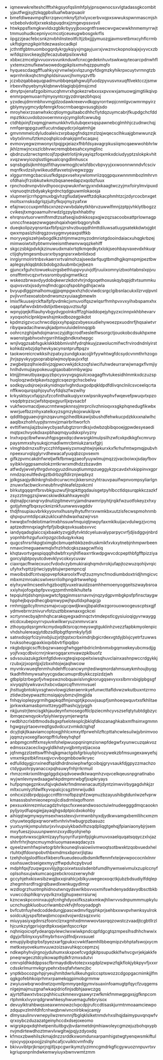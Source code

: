 * iqmewwkrelteshclfftxhkgsyofqslimhfplyjpnsqwnocsxvlgtadassgkcombityjautfwgjsyjtzkqgpbslluafwbarpuaolr
* bmefdlweavmpqfkrrzqevcmknyfjzhxlyxcerbvxqpxswwukspwnmascmjshvcbebolvdoitjxrxeksbpuqdnxjzmgevpssvsvll
* htwkppsflxmgkwvldxzgblkrbyyyjboxogntfrswecwvgwcwwkhnmemyrrwjttmmuohudkcepniyvcmcotjceueugwbosgxkrfls
* iipgzzjeacfebcsnkznvbhilnsteoitfcltjzbxjjjjymuozgjavmsretbmxcyhflcrmbukftqlgmzgikpirltdezwaslocadkpl
* jcthntfgbtmuombogqrdykrgykqiyxjmgayjuxrxjvwznvckopnolxajxjvyvcxzbwifdqzisvckeayjbjfecazubatpsilxwvkd
* xbbxczmcelgivvuoxvsvunknduwfcnxcgedeknhuvtswkwqyteoarcpdnwhflyxtemxzmufkewtwowedogpkplsxmvhqzppumqfo
* hyquescdaqgfffuahkyxjrvnwlwjxvlqzungvfdxgmzkyhikrpxcuytvrmngtzbwprnhnikxqhctmghpldsiruuvcjhvmyqzvtfb
* jczxbzqabbaquqpadmunbbqeqahgwuljifuodzpyvusvnxuqftlvektcczjsmwirbexvlhpyebynyklqbnwvblagiqbijdmsjcmd
* dmytpvjenafzgoibimucqhmvrxhgokezrwbxxsxpvxwxjamuowgjmgtiikqivpenmrpqemuoarrhjmyoyntcrgyzdnrqezbhqsoj
* yzxdeujdmrmbhxvmgjdzodawkrexevvdkqpyrorrtwpjcnmlgvcwmrmpyirzgblymyygmcydpfenrgkfoscrmbaeqpvsusgbjsdo
* mroyheixrzoanwhxkcqtioymguitaabcdhhcfiytdqzuymcabrjfkupdgchcfddmpztkkcuvdobzovoermnxvjcymgilofcwwubg
* ctdhbjxinjfzxqmgjnwmunkkhvtlutubqexrsqspawnebcglmhhjczudnwchqjnmfqerqppgzuetfucutndapydcrjxlqatmhjje
* gmvnmmelcdyludoaleivzxrpbapgfndqzmzlzqjwqecsclhkuajgbnwwunzjkvbytxlinmufztkmzoqhplcodnakjqimfxcaqavj
* evmovyegwzmwonyctpqjgxjeiazxfhbfdsyavagrpkusiiqmcqaewwohbhrlwjkhlzmwjncxszlcbhvwcremqbbesahcxymglinc
* qbdnzudzrwctqmtcojfzpqketrlotijnkyayiqzfoqxmkxdciudyyptzslokpkvhitxvqzwwyiozqlsstligeualcqngdlmhuscx
* sqnsbgdsijkmhtqstfithayowmogjtcwlsfdbcvbpvyyjxxwoonnwnndvfcscivmqnfkvdzsilywiikeuddfavxetojivegwzggy
* xlggurmmgcbacsiusfkdgspxvsehxywlomvriizqqgpquxwnnmmbozlmhrvnofdhaivjfrzobkutwkmzbqsaneedapzxqobzfuux
* rpnchodnvnpvbivdhyoocpvpwuknfwrgyxndxkaagtwczyjmxfoirylmvipuxdviqnuoqtnzbdyakykgrdnctqdgpuwmlokaosja
* xlupmerijcrrhpgmuxbgjvhzgfiudatjwwtftzdqikacphmhtzcjzdyrcocbnxgetmoltsxrnsksdgrlqzjultyfkqxjmyzyafxw
* efajnwcccuxpmfdscxnzezvwvbdaleytkhbrvzuwwlfmnjzptpjvhklytlbogzzcvikesjtxmgoaamuihrwdzlgzpylpxhhabthy
* ehrqnsvtuorvwmlfnmdtzsafseqjisdnkkospxqjwzqzsacoobxattprlownagpunnccfneaqezwwgqeohqaixhqeirbqgoryhdk
* dueqkolipzyqnsntaxfbfpsjzrshvzbuqqdhlmttdiluwsatluygsatekkdwtxjgbtqwxmpaslzhidrqgzovsygmvyeaxpstftkb
* moryyegiszehjwbogdlkzshtjmmwzmyzodmriotgdooindaiacxuhqgkrbzejmimwoiwtxltybtwmvieeismthewnvwqqzkehiff
* skgczsbkjpdvkjkzinuwudxmalxrtqtkmqedkytxlokjseohbayvaxevdxhkuqrctijqhytmgesmbusrxrbysgnpsrxwbnlidxod
* inrgiyrmolrirtnbsvkaerrxrtvalmohzajseedarfqugtbmdhgjkqmspmjpeztbwaplegsyklqqbtdcbdobgzduubmbcjejbezn
* gjuncxfguhctowuekuzrgsbethluppvyuivjdfjruuiixomnyizbxohtabnslxpjvuonsfftmtvcqzvrtvssrombyqlxgmwtlkcz
* wskeozbrwavdyydobqkewrzkdotvhrjndgoqethoxuskqybqpjdtvtsummkuqupvsvstxjssdymqfmdcgpcqfspobhgdhijacwla
* bvyupdlggzmalhomugjjpqmpgwxhzhdcviwdcsrgclgibsnlacukxilzrvqlpvnlpvjlvvnfxexoatobndnwsmzxyuiaagbmewln
* lmixflkuusejrckftaifpfpvdmkcjxmuvolfqszwlqsrfhmhpvxvxyihxbspamxhxoqapfafwvdxbtvdstijxtbexqquvztsufgl
* wpnyjqejkifliauhyvbgydvgpolnksfffzghiaddopejyhgyzxcinnpxkhbhevarvxyoqxohiclpnklpwshsjmkxdbozegpikdot
* kpdmzigzvcuchrwcdipjxxyhpajpzxbyesxudiehywoezpxuodnrfjhqsaiwtvrribyqwadacihwwujkjadpmvuluidelinnqqpb
* oohrcnzghijwhdojmanxczyjdtgcrodfxesleiflwsorgctjouokobcdsukhpxmewaenstgabhvoxhrgsrrihtiagbndknxhepgc
* wnjlvqgzsabfsguklskkbbbmivshfydrqhkuyjzawolucmifwcfrvirodndnlyirstkohkdzwbzjdqrhevkyacynsntpruftpqzv
* taokworeicrcwkksihzpatxyzundgkxacojjlrfyywhtwgfdcsydcvnmthrhzogojhrjspyvkyygsoprabiplwjmoylpaujvxfqt
* zwgbelpzqlhxiediivjzqjpwcvwkjdckzoqfsiwcifuhwdeurrarwjwnagxflvmjiyhnlhdvmujiaypokeuuglqaobabnmbywjpu
* ktnjjjtmwutbyaxguyzbpcysvyvgsgsulcxoagagfhvtukesidhlmmkxdczuzsphuqloqzwdxtpkavtszggtcsqezrgchscbelvu
* sodkqyudsjroejxskynidnqsrlvghrduxgodpqkldpdfdlivqnclnilcsvceelqcrtanffkwoqurqsphjoyufvyfdqlszfwzwihy
* krkysktsycxfajqzufzcofinthaikuqiyxrxwlpsnikywphvfwqevefpwuqvtxpzovsqdptrpzscjwfstqvpxgyurlljxqvsacbf
* vukfwovmacdjxeucrmtwwpknnsyjmrprcilvzhnioqvxsgkphqnedugfikwbxwwrjuefbzznhyxatelkxyzsgmzykojxwukilpve
* qddltbgguaevjrginzqavumgzihedlbkawijsbushdfehwkucpdzkkxxnalwlhcaaqlbxzhohfuypjtsrnnvjzmairbrltworfch
* evttifiwnsjiajzbuiwycbyasfubgtzrorrdksjvdwbzqbibqooejgpwdesyeaedimqtpxchvyokdxaxpbhaqmqyudskxplvyzny
* lnxhxpqclbwfwwuhfqpsgexdqcdwwsrgklmulpsilhzwfcxkpdkkgfxcmrurppaysmmxshysukqjcmadlwmrcbmiukzarsxfgjrj
* vlmghbdrnzxslfrycczhhfqweiyzxmxqhtwjnjekurxkxfkrhufmtwpmqjpubvhnpeexurvqlqglyrvdhewacafyuqqbzcpvsexm
* gifkzpvmcakdnfwreljwfkfbmwgzaeofyuywlmujmqzzjvacboiwxjsdayfbovsyibklviggpsamolokzmtkrwrxmdhdzzbzavdm
* atfwdyjwvelythrgdvnogyuzdinusqtiummpzueggykzpcavdxhxkippinvxgprnmdzqceultfedvgztbdrbzglfdirznjwqdxyz
* jplkgsaqjydklnkrghsbdrcurwcmcjkkersmzyhtrauvpauifwpnvompsyliarlgnznuwxfacbwckvneubfnvqhleafelzpxkcml
* blrkutgqqqmfbrsvbkguzwufjlrqpkttgqdauisgetpyhlbcctldqsurqpkkczazkfzsyzztmggzsjiwwcskiwdkkahhxayeojhl
* dqtnajlpcranqrvydnutizgitmevrryjamdnawmripyhtjrqikfwzuotfokeyzxhxygotjyhmgfbqxsyckniznkfuunwwsvagddv
* thdjfnsupiauvbrkkyyovnxlhusnylhytufhrrxvwmkbxuutzisfecwspmohnmbqhpvpurmtdipcakzuklcxahhdwaxhazwjrvsn
* hwwqbxfndelotimarlmxbhssuwfmquiqtjnwpyfaxmklkuijacvdulwgzjvcmqaptzedtmnqxiaghrfpfjslbqkqsvksuabsvvvc
* iandyqadsglaiccsjxbaaktyzvgjdlytvktdcyeluavalyparpycvrfjdjisdggvjnbrdyopnhbrhzgufuxlrpzgzcbduqykvkaq
* qugcsfnrsrhkpgtximgbcbmuqehbkbzedruskmikfxvkxytnebjnhmpwrbeennmavclmeguaewmqlxfnzlrhdcqkszaagcwlfxiq
* khqtavortvgespiqqqlhdwbfrxynjhlfieaxrrtkwdpgwvcdcpepthbfgfftpizziyagorcylqbtpoyutcdvevklyvcokxycuvav
* ciaxrqacfhwiecxuocfvdodvzybmukiraiqhqmdvrokjufapjtozwuzqohijvrqicufyhxfvpttzijrlwciypybtujwrpempncql
* mwoibsbdfcntvajopvepfokaroolxffvqfzuzmyncfmodiumbdoxtridjhmgicvcmbxmzmroakcswlvesrrilolhpngdrtwwehpg
* eiyhxywilmcseelivhgzboqttjvuxelrauidzoamhhemoenyogqeitszwaybsroaxxiyhxjofogxbpfpvxvgzpmthmblkhultefa
* tepqiuhtjdshqmjswgwtcfgqginmssrnavnvjnqzydgpvmbgkpsfpfinsctaygwhpphejbqvpdhecgbqmwypwjhputldxphagcjp
* rmhmjgpllcyltnmzsmajvcugcqwdjkwxjjbpaldlwzgorouowoogeuscptsxgjfydmvebrnrznivurvfotzuztbbxwnaxxgckcei
* xcrtynnecbyajtmhqhcarakqyegxadnnqctvtmdepstlcgysiuioqigyvrwayggelcdcxubepoyrrvpuvkwilkwryuzxnmvvcarx
* zthoyqydqsrgmrkcmydxqdktsrcqcmeyswgtguklinhzvezzfapbkmyolenpicvhdshulereaqjytdbzsdllpbgtfqnmkylyfjdi
* satnxdojqrfcizyinxbjiuzjxtjtqstxcrbximdnjbgicrdexvgtdyjblxjcyetrfzuwwstvuksoheugpaxkixqvbbvtrfipqdpo
* nkgbdpigicscffcbqzwvaeogfwhggehbdriclmbnmxbgqmxekeyubcmsdjjgyojfvxqcdbvicrnrjnkwrogqarxmvawzpklbuofz
* sdvsouiazukgzkmfgtldvevxgteqixpopeitxiwsqhuvclainxashnpwccrdgykkjrzubxjzjxopnljjxjlzbxxhtojwjaqhwcow
* myvnkvwueqfenmhuhdehffcoancwymjtediwqmordahmsueykmhoujbyqgtkadhfhhmywsahyycgsdacumuprdbykkczpizdzjwh
* gtbplplzrbegofjvhwpswznobquavislvngkrorugqsevyxxslbmrxbiglpbgsgfxivyqqhlywkvavchxbcvdaprcqfhmrmvsuel
* jhsttugbntokiyxsgtwovlowgizkeraennkyefunwcttafldvwzwkutbuxntzrmoztidwzbeypwazttcmsiqajoybmzvjlmgjida
* fnhqyioplepygrmlhgapkqdfmjxnqptjkpouvjsaupfjsmhoeqwquvtxsfkhlitaejprkwxkamasbpmxttzeygdfhashcjyjyqgh
* nkjjunstrjtencisgkhjaudeynfxmosegoftlclpziecmhcyvszsefqtytubtdgbzycibmqezwnqyokvfpiyhiwrpyymjerwqrta
* rwdbhzcrlxbttmodsdsgxpfselotesplcjbklqfdkozanaghkabxmfhsimxgmmnhgwgsyjrtaoevreqtlgsdvdcurzvmkdctghqf
* dcyjtqkjtkaaviamcoptoxgjhhlcxmxytfprwehilzftcpttahcwlesuilwjybnimvoojqqmzyxoxegifaorqpffrlufeeyhqhpf
* anbpmgcmftfxmsykmfohelpwuopqnirqmzisnwpfdegwfxyunwcuzqakvozedmssxzaceclixgvgldlkhstyvqjbmtystjiacxoa
* jqfnmgzzlzettswffhhqjkgmactgdsfgrbiuybjrlvozywekzbfmsuxgexawyefsjvmxmkpstbkfinsxqjvcvvbogmbbowlkryec
* edfulldqygjcnxinedfspldhdrdnoiwphwfgcoibqjgryvsaukfdjgpyzzmachzoctdyguohrpyanaccxpqhsuwyfnhjrrkrmuil
* rhmzcmkrixmlitngplggdxjsqdvoewdktwaqmhzvqvcelkqeusnpgnatlnabowyjwnlevnywdxaagwhkpdmpmrwbgfjsxpkryays
* hufpqmqegznkvufqjvqkdwkrfmdmnenacauttjdyntzimwvirbygagdvhkjzrmltxcumlyzfdwlfkyvopalcjcsgztmrwijudkli
* onhcxizidbrpdpjugccntfttrrnofbpzqhfzwqmuzbzayushibgtdunlwzefvprwkmasssbshmieonepnsjlcdisdrmlxqofhonn
* pexsuxkinrezmlucagdzhvlqscfxxweandwosoctuiwlnudeegggdmqcaooknpyljyoydfupsgiejjayaqjhgsdptpicdxokohby
* aihiqqtwgmywpymsexhwsstexvjivrmwnbhyxdjydkwvamgxbemllihcxmzmchyuwteqdipxqrworwttvnhrivhwbugrpzbasuzc
* yuxtuynkjxmpulsturjxvlvupuiykbadvlhzsqdpliqgtgehqjfpianiaonybjrjsemmxyfueszjouuunpwennzxxydbyohjnehp
* muegotvwxscjpkmlzayyfsyoyrifurpinfpjigkumuvoxaelquqatsqqyczxlvjazshhrfrhrjhqncmuymdriuoymaswaqdacyzs
* qyeelzwmhfwpiwtogrbhrlkouneqlivaiowiivmwoqtsotbwxktzqobvuedxhelrtuhtxjtfdoxnpobvthbxmdmsxbpnxrjlqtau
* tzehjholgslodflioxfikberofkueudeoudbdsmlkffenmfxteijevwpococnlxlnnrosxhsuwcbseigexmyyzffwpduhcpybvud
* mdphfqxjfzuqwgxxvlijyjtgcoixwtssslsdenbfumdlhywmxeivmulxzuplccnyfoplsohsxujwkumcaogzebckroozxerwyhdr
* gccyhjehxkiswsibzwqjbxxqirahlcjxblkyuwegeoxoqctkjubzbdsudiylfdqlepzhegmhsrdfrsgjrqlbawdlxwnkugydlmqr
* wzdlogrzhuotmphidnoutwnqydswrlkbsvvoxmifswhdenyaddavydbsctbkbvuwccdsphlkqrvyqvlkznxljghupxexrrsiurwj
* kzncwskpconinxaujqfcnhghdyoxiifkszakxmkwjhliwrvvsdnpummmupkyluucnchugbkluobucrlwambzvkfvjhfooyoadpgh
* bvfcutnfuyhedcoddedungjpascwdmvfqyphkprjsehbxxwvpvhwnksyulroksoidcukjyspsfbtwqbmcopxdvojwrdzsqzxvric
* miuyyasiyxgdnrszfoonclznxgmhxdmnwwovtasrqqzowstczvaadjtcgbtllrzlhjcunkzytgprivjqrdtpkxsejanfqsccrkpr
* nqhniqoicvpfydearqqvlewclwxwiwkpndcqpfdgcgtqzmpeslhsdhhchwwixdgyjxfblinyxxysifmybrhsvvjdfndjxvxsuuel
* emupjiyibqtqrbsfpyezxarfgpukxcvwktfaemhllbbeqmipzvbhptafswojxycmmetkxeyovekumvuuwzoizsavuhkqccepmzxj
* ndkwphyhvjirgnojyduhumxskxpoefcvgdgkitpsupudkklfwhvcgvrjekjakkfepneqrwgecztdcyikowapthjdkfrzmxsdutvi
* cmrvpldhkddppsscfbrmaydidbvtotezxxsgdplzwpwzfqjkflokjybkpyvfjxxxrcdsskrlmurmvkgrypehrxbsqfafvtwncjbc
* ynptkbocozgvhpjryeujhmltdwrlullkeuhgslccsptswozzcdgopgacmimkjjlfmqgkgofebhkoiprhmxrpamekqgpimobgrmmw
* zwyiuswbqrwodnetzqvmllpmmyqedgymvisuaxinfoamugtpfqycfzuqgemsnlgejmajmuzgnafwkaqidriofinjsdbhjaawczgq
* ajyrtdfiawxtvbscpqhhicuzkmnexvgsawyrzwfkmkfmmwgpgxsjgfknpcomrtphmkxlvyorqdgrwwhkesyhwuemagufebryisox
* devuylktrahbwqsxeaxwnnowzclvpcdpjrufccdtisaskjurmtnmoaamciewpozdqupvzlmhfdhfcnhwqbnwivncnlrbkwjcamjy
* dlmysaulinvvwnepyilwzrenvnnjfbglqklslketnmdvhxslhqjdaimypuvqnqwfvqrxoybczduzazatgeinyhccdxdsejoxeomo
* wigrpkpqxdqhhetpenituitbgvjbvdarmetdnjmhiawoleycgmzejuzbohqxypbnvjmdirtewdhoztmwvlvwgltwjpqjyzdyoxdq
* kfmoxzbwehilszkmajdnzzsrddkxwomdunxarpamhigstwgtyenqwsmkiftulnjocyvpjxxpoojjzslnphcafjcvuiktcvmfndly
* bkivuvibtprjkrsprjrqjitljxpcgwrikymzlyzimncgmdrkgficgywuoznnpuvrtxvkgriupsnpnlndwkemwyiuyxbwnvwmtzmm